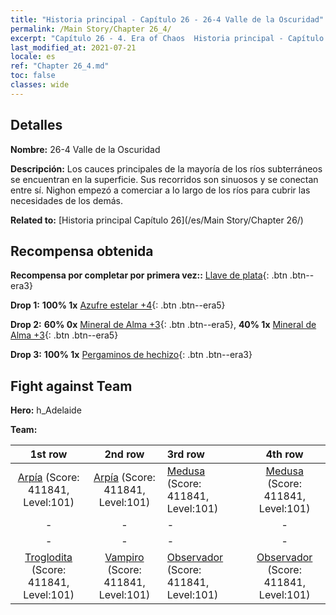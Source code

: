 ```yaml
---
title: "Historia principal - Capítulo 26 - 26-4 Valle de la Oscuridad"
permalink: /Main Story/Chapter 26_4/
excerpt: "Capítulo 26 - 4. Era of Chaos  Historia principal - Capítulo 26_4. 26-4 Valle de la Oscuridad"
last_modified_at: 2021-07-21
locale: es
ref: "Chapter 26_4.md"
toc: false
classes: wide
---
```


## Detalles

 **Nombre:** 26-4 Valle de la Oscuridad

 **Descripción:** Los cauces principales de la mayoría de los ríos subterráneos se encuentran en la superficie. Sus recorridos son sinuosos y se conectan entre sí. Nighon empezó a comerciar a lo largo de los ríos para cubrir las necesidades de los demás.

 **Related to:** [Historia principal Capítulo 26](/es/Main Story/Chapter 26/)

## Recompensa obtenida

 **Recompensa por completar por primera vez::** [Llave de plata](/ItemsES/con_693/){: .btn .btn--era3}

 **Drop 1:** **100% 1x** [Azufre estelar +4](/ItemsES/mat_92/){: .btn .btn--era5}

 **Drop 2:** **60% 0x** [Mineral de Alma +3](/ItemsES/mat_82/){: .btn .btn--era5}, **40% 1x** [Mineral de Alma +3](/ItemsES/mat_82/){: .btn .btn--era5}

 **Drop 3:** **100% 1x** [Pergaminos de hechizo](/ItemsES/con_694/){: .btn .btn--era3}


## Fight against Team
 **Hero:** h_Adelaide

 **Team:**


  | 1st row | 2nd row | 3rd row | 4th row |
  |:----:|:----:|:----|:----:|
  | [Arpía](/es/units/Harpy/) (Score: 411841, Level:101)  | [Arpía](/es/units/Harpy/) (Score: 411841, Level:101)  | [Medusa](/es/units/Medusa/) (Score: 411841, Level:101)  | [Medusa](/es/units/Medusa/) (Score: 411841, Level:101)  |
  | - | - | - | - |
  | - | - | - | - |
  | [Troglodita](/es/units/Troglodyte/) (Score: 411841, Level:101)  | [Vampiro](/es/units/Vampire/) (Score: 411841, Level:101)  | [Observador](/es/units/Beholder/) (Score: 411841, Level:101)  | [Observador](/es/units/Beholder/) (Score: 411841, Level:101)  |


